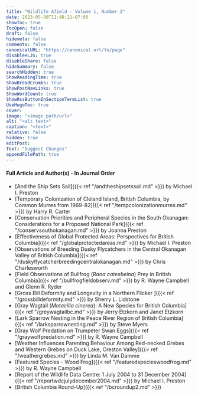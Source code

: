 ```yaml
---
title: "Wildlife Afield - Volume 1, Number 2"
date: 2023-05-30T11:48:21-07:00
showToc: true
TocOpen: false
draft: false
hidemeta: false
comments: false
canonicalURL: "https://canonical.url/to/page"
disableHLJS: true 
disableShare: false
hideSummary: false
searchHidden: true
ShowReadingTime: true
ShowBreadCrumbs: true
ShowPostNavLinks: true
ShowWordCount: true
ShowRssButtonInSectionTermList: true
UseHugoToc: true
cover:
image: "<image path/url>" 
alt: "<alt text>" 
caption: "<text>" 
relative: false
hidden: true
editPost:
Text: "Suggest Changes" 
appendFilePath: true 
---
```


#### Full Article and Author(s) - In Journal Order

* [And the Ship Sets Sail]({{< ref "/andtheshipsetssail.md" >}}) by Michael I. Preston
* [Temporary Colonization of Cleland Island, British Columbia, by Common Murres from 1969-82]({{< ref "/tempcolonizationmurres.md" >}}) by Harry R. Carter
* [Conservation Priorities and Peripheral Species in the South Okanagan: Considerations for a Proposed National Park]({{< ref "/conservsouthokanagan.md" >}}) by Joanna Preston
* [Effectiveness of Global Protected Areas: Perspectives for British Columbia]({{< ref "/globalprotectedareas.md" >}}) by Michael I. Preston
* [Observations of Breeding Dusky Flycatchers in the Central Okanagan Valley of British Columbia]({{< ref "/duskyflycatcherbreedingcentralokanagan.md" >}}) by Chris Charlesworth
* [Field Observations of Bullfrog (*Rana catesbeina*) Prey in British Columbia]({{< ref "/bullfrogfieldobserv.md" >}}) by R. Wayne Campbell and Glenn R. Ryder
* [Gross Bill Deformity and Longevity in a Northern Flicker
]({{< ref "/grossbilldeformity.md" >}}) by Sherry L. Lidstone
* [Gray Wagtail (*Motacilla cinerea*): A New Species for British Columbia]({{< ref "/greywagtailbc.md" >}}) by Jerry Etzkorn and Janet Etzkorn
* [Lark Sparrow Nesting in the Peace River Region of British Columbia]({{< ref "/larksparrownesting.md" >}}) by Steve Myers
* [Gray Wolf Predation on Trumpeter Swan Eggs]({{< ref "/graywolfpredation.md" >}}) by R. Wayne Campbell
* [Weather Influences Parenting Behaviour Among Red-necked Grebes and Western Grebes on Duck Lake, Creston Valley]({{< ref "/weathergrebes.md" >}}) by Linda M. Van Damme
* [Featured Species - Wood Frog]({{< ref "/featuredspecieswoodfrog.md" >}}) by R. Wayne Campbell
* [Report of the Wildlife Data Centre: 1 July 2004 to 31 December 2004]({{< ref "/reportwdcjulydecember2004.md" >}}) by Michael I. Preston
* [British Columbia Round-Up]({{< ref "/bcroundup2.md" >}})